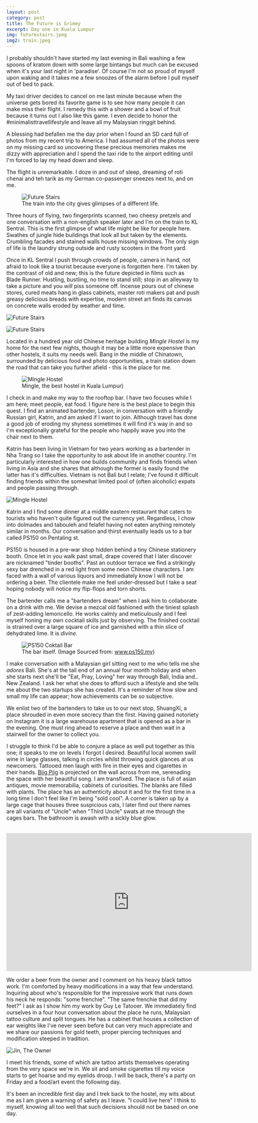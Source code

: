 ```yaml
---
layout: post
category: post
title: The Future is Grimey
excerpt: Day one in Kuala Lumpur
img: futurestairs.jpeg
img2: train.jpeg
---
```


I probably shouldn't have started my last evening in Bali washing a few spoons of kratom down with some large bintangs but much can be excused when it's your last night in 'paradise'. Of course I'm not so proud of myself upon waking and it takes me a few snoozes of the alarm before I pull myself out of bed to pack.

My taxi driver decides to cancel on me last minute because when the universe gets bored its favorite game is to see how many people it can make miss their flight. I remedy this with a shower and a bowl of fruit because it turns out I also like this game. I even decide to honor the #minimalisttravellifestyle and leave all my Malaysian ringgit behind.

A blessing had befallen me the day prior when I found an SD card full of photos from my recent trip to America. I had assumed all of the photos were on my missing card so uncovering these precious memories makes me dizzy with appreciation and I spend the taxi ride to the airport editing until I'm forced to lay my head down and sleep.

The flight is unremarkable. I doze in and out of sleep, dreaming of roti chenai and teh tarik as my German co-passenger sneezes next to, and on me.

<figure>
  <img src="{{site.url}}/images/train.jpeg" class="imgWide" alt="Future Stairs"/>
  <figcaption>The train into the city gives glimpses of a different life.</figcaption>
</figure>

Three hours of flying, two fingerprints scanned, two cheesy pretzels and one conversation with a non-english speaker later and I'm on the train to KL Sentral. This is the first glimpse of what life might be like for people here. Swathes of jungle hide buildings that look all but taken by the elements. Crumbling facades and stained walls house missing windows. The only sign of life is the laundry strung outside and rusty scooters in the front yard. 

Once in KL Sentral I push through crowds of people, camera in hand, not afraid to look like a tourist because everyone is forgotten here. I'm taken by the contrast of old and new; this is the future depicted in films such as Blade Runner. Hustling, bustling, no time to stand still; stop in an alleyway to take a picture and you _will_ piss someone off. Incense pours out of chinese stores, cured meats hang in glass cabinets, master roti makers pat and push greasy delicious breads with expertise, modern street art finds its canvas on concrete walls eroded by weather and time.

![Future Stairs]({{site.url}}/images/scaler.jpeg)

![Future Stairs]({{site.url}}/images/futurestairs.jpeg)

Located in a hundred year old Chinese heritage building *Mingle Hostel* is my home for the next few nights, though it may be a little more expensive than other hostels, it suits my needs well. Bang in the middle of Chinatown, surrounded by delicious food and photo opportunities, a train station down the road that can take you further afield - this is the place for me.

<figure>
  <img src="{{site.url}}/images/mingle_warmer.jpeg" class="imgWide" alt="Mingle Hostel"/>
  <figcaption>Mingle, the best hostel in Kuala Lumpur</a>)</figcaption>
</figure>

I check in and make my way to the rooftop bar. I have two focuses while I am here; meet people, eat food. I figure here is the best place to begin this quest. I find an animated bartender, Loson, in conversation with a friendly Russian girl, Katrin, and am asked if I want to join. Although travel has done a good job of eroding my shyness sometimes it will find it's way in and so I'm exceptionally grateful for the people who happily wave you into the chair next to them.

Katrin has been living in Vietnam for two years working as a bartender in Nha Trang so I take the opportunity to ask about life in another country. I'm particularly interested in how one builds community and finds friends when living in Asia and she shares that although the former is easily found the latter has it's difficulties. Vietnam is not Bali but I relate; I've found it difficult finding friends within the somewhat limited pool of (often alcoholic) expats and people passing through.

![Mingle Hostel]({{site.url}}/images/mingle.jpeg)

Katrin and I find some dinner at a middle eastern restaurant that caters to tourists who haven't quite figured out the currency yet. Regardless, I chow into dolmades and tabouleh and felafel having not eaten anything remotely similar in months. Our conversation and thirst eventually leads us to a bar called PS150 on Pentaling st. 

PS150 is housed in a pre-war shop hidden behind a tiny Chinese stationery booth. Once let in you walk past small, drape covered  that I later discover are nicknamed "tinder booths". Past an outdoor terrace we find a strikingly sexy bar drenched in a red light from some neon Chinese characters. I am faced with a wall of various liquors and immediately know I will not be ordering a beer. The clientele make me feel under-dressed but I take a seat hoping nobody will notice my flip-flops and torn shorts.

The bartender calls me a "bartenders dream" when I ask him to collaborate on a drink with me. We devise a mezcal old fashioned with the tiniest splash of zest-adding lemoncello. He works calmly and meticulously and I feel myself honing my own cocktail skills just by observing. The finished cocktail is strained over a large square of ice and garnished with a thin slice of dehydrated lime. It is *divine.*

<figure>
  <img src="http://res.cloudinary.com/hrscywv4p/image/upload/c_limit,fl_lossy,h_9000,w_1920,f_auto,q_auto/v1/808368/NR9A5722_hjo9w9.jpg" class="imgWide" alt="PS150 Coktail Bar"/>
  <figcaption>The bar itself. (Image Sourced from: <a href="http://www.ps150.my">www.ps150.my</a>)</figcaption>
</figure>

I make conversation with a Malaysian girl sitting next to me who tells me she *adores* Bali. She's at the tail end of an annual four month holiday and when she starts next she'll be "Eat, Pray, Loving" her way through Bali, India and.. New Zealand. I ask her what she does to afford such a lifestyle and she tells me about the two startups she has created. It's a reminder of how slow and small my life can appear; how achievements can be so subjective.

We enlist two of the bartenders to take us to our next stop, ShuangXi, a place shrouded in even more secrecy than the first. Having gained notoriety on Instagram it is a large warehouse apartment that is opened as a bar in the evening. One must ring ahead to reserve a place and then wait in a stairwell for the owner to collect you.

I struggle to think I'd be able to conjure a place as well put together as this one; it speaks to me on levels I forgot I desired. Beautiful local women swill wine in large glasses, talking in circles whilst throwing quick glances at us newcomers. Tattooed men laugh with fire in their eyes and cigarettes in their hands. <a href="https://www.youtube.com/watch?v=4-M3-Y7_I54">Biig Piig</a> is projected on the wall across from me, serenading the space with her beautiful song. I am transfixed. The place is full of asian antiques, movie memorabilia, cabinets of curiosities. The blanks are filled with plants. The place has an authenticity about it and for the first time in a long time I don't feel like I'm being "sold cool". A corner is taken up by a large cage that houses three suspicious cats, I later find out there names are all variants of "Uncle" when "Third Uncle" swats at me through the cages bars. The bathroom is awash with a sickly blue glow.

<br>

<iframe width="640" height="360" src="https://www.youtube.com/embed/4-M3-Y7_I54" frameborder="0" gesture="media" allowfullscreen></iframe>

<br>

We order a beer from the owner and I comment on his heavy black tattoo work. I'm comforted by heavy modifications in a way that few understand. Inquiring about who's responsible for the impressive work that runs down his neck he responds: "some frenchie". "The same frenchie that did my feet?" I ask as I show him my work by Guy Le Tatooer. We immediately find ourselves in a four hour conversation about the place he runs, Malaysian tattoo culture and split tongues. He has a cabinet that houses a collection of ear weights like I've never seen before but can very much appreciate and we share our passions for gold teeth, proper piercing techniques and modification steeped in tradition.

![Jin, The Owner]({{site.url}}/images/jin.png)

I meet his friends, some of which are tattoo artists themselves operating from the very space we're in. We sit and smoke cigarettes till my voice starts to get hoarse and my eyelids droop. I will be back, there's a party on Friday and a food/art event the following day.

It's been an incredible first day and I trek back to the hostel, my wits about me as I am given a warning of safety as I leave. "I could live here" I think to myself, knowing all too well that such decisions should not be based on one day.
